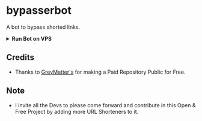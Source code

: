 # bypasserbot
A bot to bypass shorted links.
<details>
  <summary><b>Run Bot on VPS</b></summary>
<br/>
<p>

- Clone The Repo
```
git clone -b new https://github.com/Greymattersbot/GreyMatters-Bypass-Bot
```
- Change Directory 
```
cd GreyMatters-Bypass-Bot
```
- Update & Upgrade Packages
```
sudo apt-get update && sudo apt-get upgrade 
```

# Build And Run The Docker Image Using Official Docker Commands

- Start Docker daemon (SKIP if already running):
```
sudo dockerd
```
- Build Docker image:
```
sudo docker build . -t bypass
```
- Run the image:
```
sudo docker run -p 7:7 bypass
```
- To stop the running image:
```
sudo docker ps
```
```
sudo docker stop id
```

------
</p>
</br>
</details>

## Credits 
* Thanks to [GreyMatter's](https://github.com/Greymattersbot) for making a Paid Repository Public for Free.

## Note 
- I invite all the Devs to please come forward and contribute in this Open & Free Project by adding more URL Shorteners to it.
